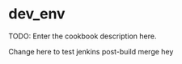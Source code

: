 # dev_env

TODO: Enter the cookbook description here.

Change here to test jenkins post-build merge
hey
